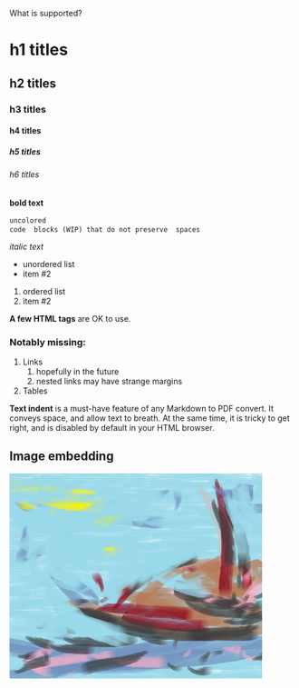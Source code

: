 What is supported?

# h1 titles
## h2 titles
### h3 titles
#### h4 titles
##### h5 titles
###### h6 titles

**bold text**

```
uncolored
code  blocks (WIP) that do not preserve  spaces
```

_italic text_


- unordered list
- item #2


1. ordered list
2. item #2

<strong>A few HTML tags</strong> are OK to use.


### Notably missing:

  1. Links
      1. hopefully in the future
      2. nested links may have strange margins
  1. Tables



  **Text indent** is a must-have feature of any Markdown to PDF convert. It conveys
  space, and allow text to breath. At the same time, it is tricky to get right, and is
  disabled by default in your HTML browser.


## Image embedding

![Alt Text](image.jpg)